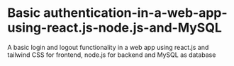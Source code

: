 # Basic authentication-in-a-web-app-using-react.js-node.js-and-MySQL
A basic login and logout functionality in a web app using react.js and tailwind CSS for frontend, node.js for backend and MySQL as database
